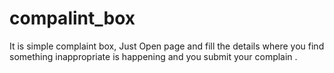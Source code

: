 # compalint_box
It is simple complaint box, Just Open page and fill the details where you find something inappropriate is happening and you submit your complain .
